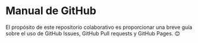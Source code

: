 # Manual de GitHub

El propósito de este repositorio colaborativo es proporcionar una breve guía sobre el uso de GitHub Issues, GitHub Pull requests y GitHub Pages. 😊
